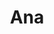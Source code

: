---
title: Ana
date: 
draft: false

# descripcion
description : Aros de plata con microcubic

materials: Plata 925

color: Plateado

dimensions: 1,4cm largo

code: 01-11-0405

type: "Aros"

categories: []

# Images
# first image will be shown in the product page
images:
  # - image: "images/path_to_image"
  # La ubicacion de las imagenes es imagenes/Aros/Aros.Argollas/01-11-0405-ana
  - image: "./images/aros/argollas/01-11-0405-argolla-con-infinito_a.JPG"
  - image: "./images/aros/argollas/01-11-0405-argolla-con-infinito_b.JPG"
---